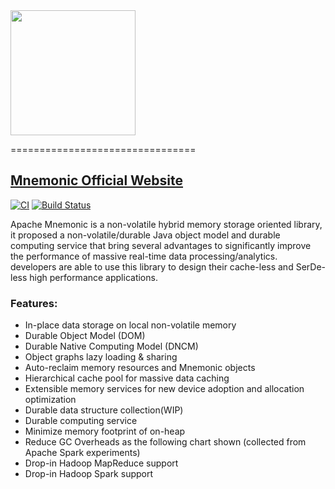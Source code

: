 <img src="https://mnemonic.apache.org/img/mnemonic_logo.png" width=200 />

================================

## <a href="https://mnemonic.apache.org/" target="_blank">Mnemonic Official Website</a>

[![CI](https://github.com/apache/mnemonic/workflows/build%20in%20container/badge.svg)](https://github.com/apache/mnemonic/actions?query=workflow%3Abuild%20in%20container)
[![Build Status](https://api.travis-ci.org/apache/mnemonic.svg?branch=master)](https://travis-ci.org/github/apache/mnemonic)

Apache Mnemonic is a non-volatile hybrid memory storage oriented library, it proposed a non-volatile/durable Java object model and durable computing service that bring several advantages to significantly improve the performance of massive real-time data processing/analytics. developers are able to use this library to design their cache-less and SerDe-less high performance applications.

### Features:

* In-place data storage on local non-volatile memory
* Durable Object Model (DOM)
* Durable Native Computing Model (DNCM)
* Object graphs lazy loading & sharing
* Auto-reclaim memory resources and Mnemonic objects
* Hierarchical cache pool for massive data caching
* Extensible memory services for new device adoption and allocation optimization
* Durable data structure collection(WIP)
* Durable computing service
* Minimize memory footprint of on-heap
* Reduce GC Overheads as the following chart shown (collected from Apache Spark experiments)
* Drop-in Hadoop MapReduce support
* Drop-in Hadoop Spark support
